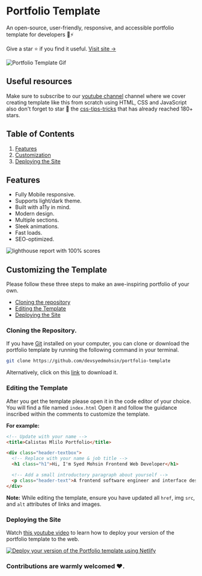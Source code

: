 # Portfolio Template

An open-source, user-friendly, responsive, and accessible portfolio template for developers 🚀⚡

Give a star ⭐ if you find it useful. [Visit site &rarr;](https://opensource-portfolio.netlify.app/)

![Portfolio Template Gif](assets/images/portfolio-template.gif)

## Useful resources

Make sure to subscribe to our [youtube channel](https://www.youtube.com/@nisarhassan12) channel where we cover creating template like this from scratch using HTML, CSS and JavaScript also don't forget to star 🌟 the [css-tips-tricks](https://github.com/devsyedmohsin/css-tips-tricks) that has already reached 180+ stars.

## Table of Contents

1. [Features](#key-features)
1. [Customization](#customizing-the-template)
1. [Deploying the Site](#deploying-the-site)

## Features

- Fully Mobile responsive.
- Supports light/dark theme.
- Built with a11y in mind.
- Modern design.
- Multiple sections.
- Sleek animations.
- Fast loads.
- SEO-optimized.

<img src="assets/images/lighthouse.png" alt="lighthouse report with 100% scores">

## Customizing the Template

Please follow these three steps to make an awe-inspiring portfolio of your own.

- [Cloning the repository](#cloning-the-repository)
- [Editing the Template](#editing-the-template)
- [Deploying the Site](#deploying-the-site)

### Cloning the Repository.

If you have [Git](https://git-scm.com/) installed on your computer, you can clone or download the portfolio template by running the following command in your terminal.

```bash
git clone https://github.com/devsyedmohsin/portfolio-template
```

Alternatively, click on this [link](https://github.com/devsyedmohsin/portfolio-template/archive/refs/heads/main.zip) to download it.

### Editing the Template

After you get the template please open it in the code editor of your choice.
You will find a file named `index.html` Open it and follow the guidance inscribed within the comments to customize the template.

**For example:**

```html
<!-- Update with your name -->
<title>Calistas Mlilo Portfolio</title>
```

```html
<div class="header-textbox">
  <!-- Replace with your name & job title -->
  <h1 class="h1">Hi, I'm Syed Mohsin Frontend Web Developer</h1>

  <!-- Add a small introductory paragraph about yourself -->
  <p class="header-text">A frontend software engineer and interface designer</p>
</div>
```

**Note:** While editing the template, ensure you have updated all `href`, img `src`, and `alt` attributes of links and images.

### Deploying the Site

Watch [this youtube video](https://www.youtube.com/watch?v=oEyXLYW3RjY) to learn how to deploy your version of the portfolio template to the web.

[![Deploy your version of the Portfolio template using Netlify](assets/images/thumbnail.png)](https://www.youtube.com/watch?v=oEyXLYW3RjY "Deploy your version of the Portfolio template using Netlify")

### Contributions are warmly welcomed ❤️.
